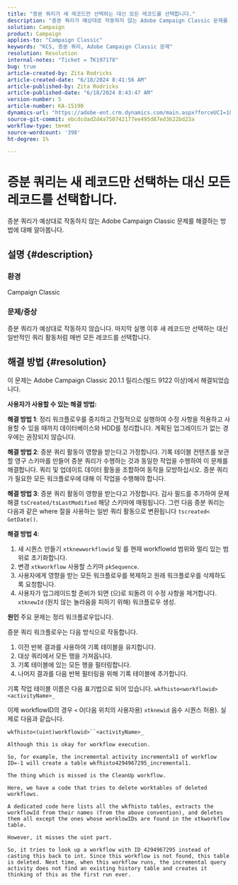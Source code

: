 ```yaml
---
title: "증분 쿼리가 새 레코드만 선택하는 대신 모든 레코드를 선택합니다."
description: "증분 쿼리가 예상대로 작동하지 않는 Adobe Campaign Classic 문제를 해결하는 방법에 대해 알아봅니다."
solution: Campaign
product: Campaign
applies-to: "Campaign Classic"
keywords: "KCS, 증분 쿼리, Adobe Campaign Classic 문제"
resolution: Resolution
internal-notes: "Ticket = TK197178"
bug: true
article-created-by: Zita Rodricks
article-created-date: "6/18/2024 8:41:56 AM"
article-published-by: Zita Rodricks
article-published-date: "6/18/2024 8:43:47 AM"
version-number: 5
article-number: KA-15190
dynamics-url: "https://adobe-ent.crm.dynamics.com/main.aspx?forceUCI=1&pagetype=entityrecord&etn=knowledgearticle&id=bc610d9d-4e2d-ef11-840a-002248084fbb"
source-git-commit: ebcdcdad2d4a750742177ee495d87ed3622bd23a
workflow-type: tm+mt
source-wordcount: '398'
ht-degree: 1%

---
```


# 증분 쿼리는 새 레코드만 선택하는 대신 모든 레코드를 선택합니다.


증분 쿼리가 예상대로 작동하지 않는 Adobe Campaign Classic 문제를 해결하는 방법에 대해 알아봅니다.

## 설명 {#description}


### <b>환경</b>

Campaign Classic



### <b>문제/증상</b>

증분 쿼리가 예상대로 작동하지 않습니다. 마지막 실행 이후 새 레코드만 선택하는 대신 일반적인 쿼리 활동처럼 매번 모든 레코드를 선택합니다.


## 해결 방법 {#resolution}


이 문제는 Adobe Campaign Classic 20.1.1 릴리스(빌드 9122 이상)에서 해결되었습니다.

<b>사용자가 사용할 수 있는 해결 방법:</b>

<b>해결 방법 1</b>: 정리 워크플로우를 중지하고 간헐적으로 실행하여 수정 사항을 적용하고 사용할 수 있을 때까지 데이터베이스와 HDD를 정리합니다. 계획된 업그레이드가 없는 경우에는 권장되지 않습니다.

<b>해결 방법 2</b>: 증분 쿼리 활동이 영향을 받는다고 가정합니다. 기록 테이블 컨텐츠를 보관할 영구 스키마를 만들어 증분 쿼리가 수행하는 것과 동일한 작업을 수행하여 이 문제를 해결합니다. 쿼리 및 업데이트 데이터 활동을 조합하여 동작을 모방하십시오. 증분 쿼리가 필요한 모든 워크플로우에 대해 이 작업을 수행해야 합니다.

<b>해결 방법 3</b>: 증분 쿼리 활동이 영향을 받는다고 가정합니다. 감사 필드를 추가하여 문제 해결 `tsCreated/tsLastModified` 해당 스키마에 매핑됩니다. 그런 다음 증분 쿼리는 다음과 같은 where 절을 사용하는 일반 쿼리 활동으로 변환됩니다 `tscreated< GetDate()`.

<b>해결 방법 4</b>:

1. 새 시퀀스 만들기 `xtknewworkflowid` 및 를 현재 workflowId 범위와 멀리 있는 범위로 초기화합니다.
2. 변경 `xtkworkflow` 사용할 스키마 `pkSequence`.
3. 사용자에게 영향을 받는 모든 워크플로우를 복제하고 원래 워크플로우를 삭제하도록 요청합니다.
4. 사용자가 업그레이드할 준비가 되면 (으)로 되돌려 이 수정 사항을 제거합니다. `xtknewId` (원치 않는 놀라움을 피하기 위해) 워크플로우 생성.

<b>원인</b>
주요 문제는 정리 워크플로우입니다.

증분 쿼리 워크플로우는 다음 방식으로 작동합니다.

1. 이전 반복 결과를 사용하여 기록 테이블을 유지합니다.
2. 대상 쿼리에서 모든 행을 가져옵니다.
3. 기록 테이블에 있는 모든 행을 필터링합니다.
4. 나머지 결과를 다음 반복 필터링을 위해 기록 테이블에 추가합니다.


기록 작업 테이블 이름은 다음 표기법으로 되어 있습니다.
`wkfhisto<workflowid>` `<activityName>_`

이제 workflowID의 경우 `<`  0(다음 위치의 사용자용) `xtknewid` 음수 시퀀스 허용). 실제로 다음과 같습니다.

`wkfhisto<(uint)workflowid>``<activityName>_`

`Although this is okay for workflow execution.`

`So, for example, the incremental activity incremental1 of workflow ID=-1 will create a table wkfhisto4294967295_incremental1.`

`The thing which is missed is the CleanUp workflow.`

`Here, we have a code that tries to delete worktables of deleted workflows.`

`A dedicated code here lists all the wkfhisto tables, extracts the workflowId from their names (from the above convention), and deletes them all except the ones whose worklowIDs are found in the xtkworkflow table.`

`However, it misses the uint part.`

`So, it tries to look up a workflow with ID 4294967295 instead of casting this back to int. Since this workflow is not found, this table is deleted. Next time, when this workflow runs, the incremental query activity does not find an existing history table and creates it thinking of this as the first run ever.`
